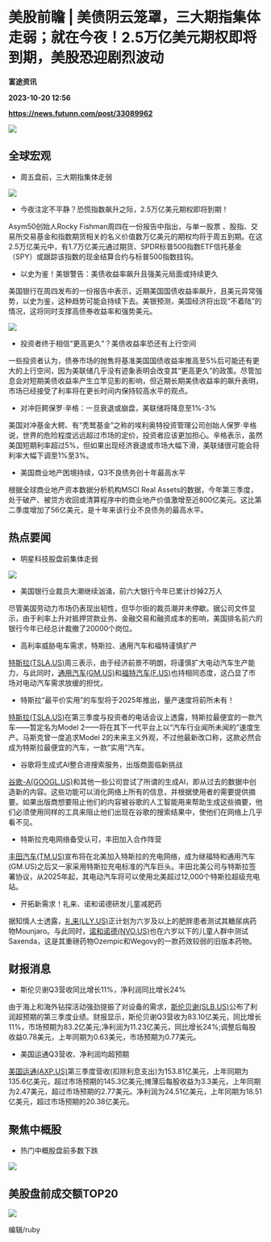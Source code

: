# 美股前瞻 | 美债阴云笼罩，三大期指集体走弱；就在今夜！2.5万亿美元期权即将到期，美股恐迎剧烈波动
**富途资讯**

**2023-10-20 12:56**

**https://news.futunn.com/post/33089962**

![](https://newsfile.futunn.com/public/NN-PersistNewsContentImage/7781/20230908/pic/0-31631765-0-503860c3920b1b7471fc8c9c0c0f7d1a.webp/bigjpg?imageMogr2/ignore-error/1/format/webp)

全球宏观
----

*   周五盘前，三大期指集体走弱
    

![](https://postimg.futunn.com/16978044570905990541819.png)

*   今夜注定不平静？恐慌指数飙升之际，2.5万亿美元期权即将到期！
    

Asym50创始人Rocky Fishman周四在一份报告中指出，与单一股票 、股指、交易所交易基金和指数期货相关的名义价值数万亿美元的期权均将于周五到期。在这2.5万亿美元中，有1.7万亿美元通过期货、SPDR标普500指数ETF信托基金（SPY）或跟踪该指数的现金结算合约与标普500指数挂钩。

*   以史为鉴！美银警告：美债收益率飙升且强美元局面或持续更久
    

美国银行在周四发布的一份报告中表示，近期美国国债收益率飙升，且美元异常强势，以史为鉴，这种趋势可能会持续下去。美银预测，美国经济将出现“不着陆”的情况，这将同时支撑高债券收益率和强势美元。

![](https://postimg.futunn.com/16978054566979239594509.jpeg)

*   投资者终于相信“更高更久”？美债收益率恐还有上行空间
    

一些投资者认为，债券市场的抛售将基准美国国债收益率推高至5%后可能还有更大的上行空间，因为美联储几乎没有迹象表明会改变其“更高更久”的政策。尽管加息会对短期美债收益率产生立竿见影的影响，但近期长期美债收益率的飙升表明，市场已经接受了利率将在更长时间内保持较高水平的观点。

*   对冲巨鳄保罗·辛格：一旦衰退或崩盘，美联储将降息至1%-3%
    

美国对冲基金大鳄、有“秃鹫基金”之称的埃利奥特投资管理公司创始人保罗·辛格说，世界的危险程度远远超过市场的定价，投资者应该更加担心。辛格表示，虽然美国短期利率超过5%，但如果出现经济衰退或市场大幅下滑，美联储很可能会将利率大幅下调至1%至3%。

*   美国商业地产困境持续，Q3不良债务创十年最高水平
    

根据全球商业地产资本数据分析机构MSCI Real Assets的数据，今年第三季度，处于破产、被贷方收回或清算程序中的商业地产价值激增至近800亿美元。这比第二季度增加了56亿美元，是十年来该行业不良债务的最高水平。

热点要闻
----

*   明星科技股盘前集体走弱
    

![](https://postimg.futunn.com/16978039421129367377763.png)

*   美国银行业裁员大潮继续汹涌，前六大银行今年已累计炒掉2万人
    

尽管美国劳动力市场仍表现出韧性，但华尔街的裁员潮并未停歇。据公司文件显示，由于利率上升对抵押贷款业务、金融交易和融资成本的影响，美国排名前六的银行今年已经总计裁撤了20000个岗位。

*   高利率威胁电车需求，特斯拉、通用汽车和福特谨慎扩产
    

[特斯拉(TSLA.US)](https://www.futunn.com/quote/stock?m=us&code=TSLA)周三表示，由于经济前景不明朗，将谨慎扩大电动汽车生产能力，与此同时，[通用汽车(GM.US)](https://www.futunn.com/quote/stock?m=us&code=GM)和[福特汽车(F.US)](https://www.futunn.com/quote/stock?m=us&code=F)也持相同态度，这凸显了市场对电动汽车需求放缓的担忧。

*   特斯拉“最平价实用”的车型将于2025年推出，量产速度将前所未有！
    

[特斯拉(TSLA.US)](https://www.futunn.com/quote/stock?m=us&code=TSLA)在第三季度与投资者的电话会议上透露，特斯拉最便宜的一款汽车——暂定名为Model 2——将在其下一代平台上以“汽车行业闻所未闻的”速度生产。马斯克曾一度追求Model 2的未来主义外观，不过他最新改口称，这款必然会成为特斯拉最便宜的汽车，一款“实用”汽车。

*   谷歌将生成式AI整合进搜索服务，出版商面临新挑战
    

[谷歌-A(GOOGL.US)](https://www.futunn.com/quote/stock?m=us&code=GOOGL)和其他一些公司尝试了所谓的生成AI，即从过去的数据中创造新的内容。这些功能可以消化网络上所有的信息，并根据使用者的需要提供摘要。如果出版商想要阻止他们的内容被谷歌的人工智能用来帮助生成这些摘要，他们必须使用同样的工具来阻止他们出现在谷歌的搜索结果中，使他们在网络上几乎看不见。

*   特斯拉充电网络备受认可，丰田加入合作阵营
    

[丰田汽车(TM.US)](https://www.futunn.com/quote/stock?m=us&code=TM)宣布将在北美加入特斯拉的充电网络，成为继福特和通用汽车(GM.US)之后又一家采用特斯拉充电标准的汽车巨头。丰田北美公司与特斯拉签署协议，从2025年起，其电动汽车将可以使用北美超过12,000个特斯拉超级充电站。

*   开拓新需求！礼来、诺和诺德研发儿童减肥药
    

据知情人士透露，[礼来(LLY.US)](https://www.futunn.com/quote/stock?m=us&code=LLY)正计划为六岁及以上的肥胖患者测试其糖尿病药物Mounjaro。与此同时，[诺和诺德(NVO.US)](https://www.futunn.com/quote/stock?m=us&code=NVO)也在六岁以下的儿童人群中测试Saxenda，这是其重磅药物Ozempic和Wegovy的一款药效较弱的旧版本药物。

财报消息
----

*   斯伦贝谢Q3营收同比增长11%，净利润同比增长24%
    

由于海上和海外钻探活动强劲提振了对设备的需求，[斯伦贝谢(SLB.US)](https://www.futunn.com/quote/stock?m=us&code=SLB)公布了利润超预期的第三季度业绩。财报显示，斯伦贝谢Q3营收为83.10亿美元，同比增长11%，市场预期为83.2亿美元;净利润为11.23亿美元，同比增长24%;调整后每股收益0.78美元，上年同期为0.63美元，市场预期为0.77美元。

*   美国运通Q3营收、净利润均超预期
    

[美国运通(AXP.US)](https://www.futunn.com/quote/stock?m=us&code=AXP)第三季度营收(扣除利息支出)为153.81亿美元，上年同期为135.6亿美元，超过市场预期的145.3亿美元;摊薄后每股收益为3.3美元，上年同期为2.47美元，超过市场预期的2.77美元。净利润为24.51亿美元，上年同期为18.51亿美元，超过市场预期的20.38亿美元。

聚焦中概股
-----

*   热门中概股盘前多数下跌
    

![](https://postimg.futunn.com/16978039684945969429027.png)

美股盘前成交额TOP20
------------

![](https://postimg.futunn.com/16978040021373010414970.png)

编辑/ruby